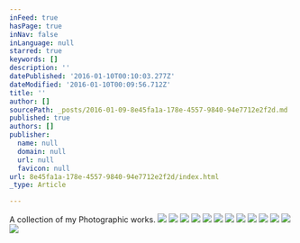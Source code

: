 ```yaml
---
inFeed: true
hasPage: true
inNav: false
inLanguage: null
starred: true
keywords: []
description: ''
datePublished: '2016-01-10T00:10:03.277Z'
dateModified: '2016-01-10T00:09:56.712Z'
title: ''
author: []
sourcePath: _posts/2016-01-09-8e45fa1a-178e-4557-9840-94e7712e2f2d.md
published: true
authors: []
publisher:
  name: null
  domain: null
  url: null
  favicon: null
url: 8e45fa1a-178e-4557-9840-94e7712e2f2d/index.html
_type: Article

---
```

A collection of my Photographic works.
![](https://the-grid-user-content.s3-us-west-2.amazonaws.com/b1c07953-7e75-4518-8c2a-57c1f1c29fdc.jpg)
![](https://the-grid-user-content.s3-us-west-2.amazonaws.com/978a1da2-1c02-451e-9f2a-f4ec5dcec619.jpg)
![](https://the-grid-user-content.s3-us-west-2.amazonaws.com/20057e50-fc9d-4194-9982-b0a15e0c4a06.jpg)
![](https://the-grid-user-content.s3-us-west-2.amazonaws.com/d341223e-640c-45c0-90d5-74dd7ef858c7.jpg)
![](https://the-grid-user-content.s3-us-west-2.amazonaws.com/b155c513-3ba8-4938-8ebf-cfd3a98d000f.jpg)
![](https://the-grid-user-content.s3-us-west-2.amazonaws.com/1ff7d084-4a20-47cc-8e34-f9322d43b047.jpg)
![](https://the-grid-user-content.s3-us-west-2.amazonaws.com/cb705754-10e0-404b-bf4a-d7915918a129.jpg)
![](https://the-grid-user-content.s3-us-west-2.amazonaws.com/ea0acaf9-1df8-4f09-b0cb-4b3849de1e65.jpg)
![](https://the-grid-user-content.s3-us-west-2.amazonaws.com/e336a3de-b42e-45e7-a246-2a2c63ac6c21.jpg)
![](https://the-grid-user-content.s3-us-west-2.amazonaws.com/dd819e93-70df-4599-a9c7-9b1598339c07.jpg)
![](https://the-grid-user-content.s3-us-west-2.amazonaws.com/8cd6c109-dc78-41a2-8cd2-052a4ea3d6e3.jpg)
![](https://the-grid-user-content.s3-us-west-2.amazonaws.com/9d544163-ebd7-49e6-a75c-edd047241a20.jpg)
![](https://the-grid-user-content.s3-us-west-2.amazonaws.com/6e8e8cf1-ae4a-4f49-84f2-f933f8a2dc41.jpg)
